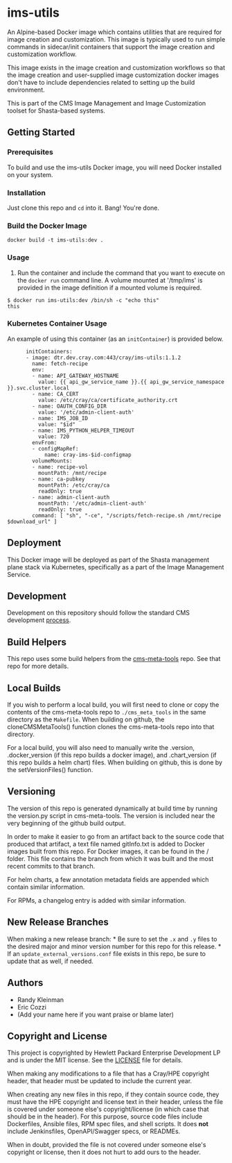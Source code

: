 #  ims-utils
An Alpine-based Docker image which contains utilities that are required for
image creation and customization. This image is typically used to run simple
commands in sidecar/init containers that support the image creation and
customization workflow.

This image exists in the image creation and customization workflows so that
the image creation and user-supplied image customization docker images don't
have to include dependencies related to setting up the build environment.

This is part of the CMS Image Management and Image Customization
toolset for Shasta-based systems.

## Getting Started
### Prerequisites
To build and use the ims-utils Docker image, you will need Docker installed on
your system.

### Installation
Just clone this repo and `cd` into it. Bang! You're done.

### Build the Docker Image
```
docker build -t ims-utils:dev .
```

### Usage
1. Run the container and include the command that you want to execute on the
   `docker run` command line. A volume mounted at '/tmp/ims' is provided in the
   image definition if a mounted volume is required.
```
$ docker run ims-utils:dev /bin/sh -c "echo this"
this
```

### Kubernetes Container Usage
An example of using this container (as an `initContainer`) is provided below.

```
      initContainers:
      - image: dtr.dev.cray.com:443/cray/ims-utils:1.1.2
        name: fetch-recipe
        env:
        - name: API_GATEWAY_HOSTNAME
          value: {{ api_gw_service_name }}.{{ api_gw_service_namespace }}.svc.cluster.local
        - name: CA_CERT
          value: /etc/cray/ca/certificate_authority.crt
        - name: OAUTH_CONFIG_DIR
          value: '/etc/admin-client-auth'
        - name: IMS_JOB_ID
          value: "$id"
        - name: IMS_PYTHON_HELPER_TIMEOUT
          value: 720
        envFrom:
        - configMapRef:
            name: cray-ims-$id-configmap
        volumeMounts:
        - name: recipe-vol
          mountPath: /mnt/recipe
        - name: ca-pubkey
          mountPath: /etc/cray/ca
          readOnly: true
        - name: admin-client-auth
          mountPath: '/etc/admin-client-auth'
          readOnly: true
        command: [ "sh", "-ce", "/scripts/fetch-recipe.sh /mnt/recipe $download_url" ]
```

## Deployment
This Docker image will be deployed as part of the Shasta management plane
stack via Kubernetes, specifically as a part of the Image Management Service.

## Development
Development on this repository should follow the standard CMS development
[process](https://connect.us.cray.com/confluence/x/fFGfBQ).

## Build Helpers
This repo uses some build helpers from the 
[cms-meta-tools](https://github.com/Cray-HPE/cms-meta-tools) repo. See that repo for more details.

## Local Builds
If you wish to perform a local build, you will first need to clone or copy the contents of the
cms-meta-tools repo to `./cms_meta_tools` in the same directory as the `Makefile`. When building
on github, the cloneCMSMetaTools() function clones the cms-meta-tools repo into that directory.

For a local build, you will also need to manually write the .version, .docker_version (if this repo
builds a docker image), and .chart_version (if this repo builds a helm chart) files. When building
on github, this is done by the setVersionFiles() function.

## Versioning
The version of this repo is generated dynamically at build time by running the version.py script in 
cms-meta-tools. The version is included near the very beginning of the github build output. 

In order to make it easier to go from an artifact back to the source code that produced that artifact,
a text file named gitInfo.txt is added to Docker images built from this repo. For Docker images,
it can be found in the / folder. This file contains the branch from which it was built and the most
recent commits to that branch. 

For helm charts, a few annotation metadata fields are appended which contain similar information.

For RPMs, a changelog entry is added with similar information.

## New Release Branches
When making a new release branch:
    * Be sure to set the `.x` and `.y` files to the desired major and minor version number for this repo for this release. 
    * If an `update_external_versions.conf` file exists in this repo, be sure to update that as well, if needed.

## Authors
* Randy Kleinman
* Eric Cozzi
* (Add your name here if you want praise or blame later)

## Copyright and License
This project is copyrighted by Hewlett Packard Enterprise Development LP and is under the MIT
license. See the [LICENSE](LICENSE) file for details.

When making any modifications to a file that has a Cray/HPE copyright header, that header
must be updated to include the current year.

When creating any new files in this repo, if they contain source code, they must have
the HPE copyright and license text in their header, unless the file is covered under
someone else's copyright/license (in which case that should be in the header). For this
purpose, source code files include Dockerfiles, Ansible files, RPM spec files, and shell
scripts. It does **not** include Jenkinsfiles, OpenAPI/Swagger specs, or READMEs.

When in doubt, provided the file is not covered under someone else's copyright or license, then
it does not hurt to add ours to the header.
